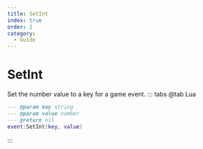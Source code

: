 ```yaml
---
title: SetInt
index: true
order: 2
category:
  - Guide
---
```


# SetInt
Set the number value to a key for a game event.
::: tabs
@tab Lua
```lua
--- @param key string
--- @param value number
--- @return nil
event:SetInt(key, value)
```

:::